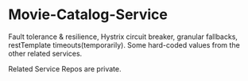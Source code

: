 # Movie-Catalog-Service
Fault tolerance &amp; resilience, Hystrix circuit breaker, granular fallbacks, restTemplate timeouts(temporarily).  Some hard-coded values from the other related services.

Related Service Repos are private.
